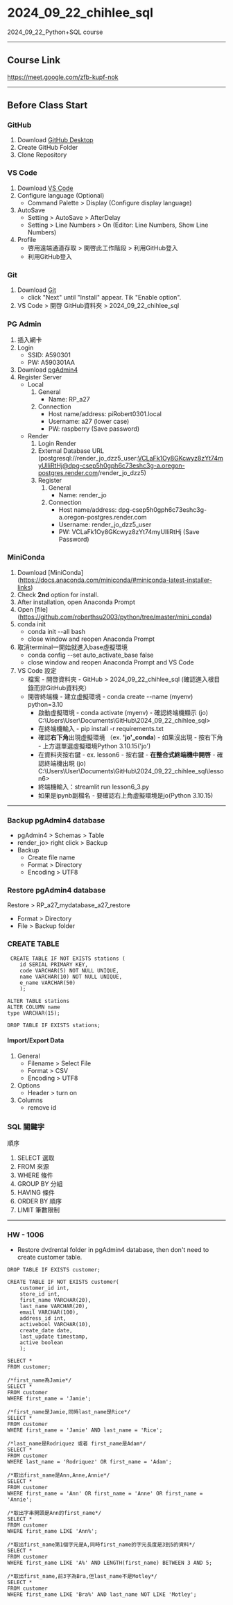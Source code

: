 # 2024_09_22_chihlee_sql
2024_09_22_Python+SQL course

---

## Course Link
https://meet.google.com/zfb-kupf-nok

---

## Before Class Start
### GitHub
1. Download [GitHub Desktop](https://desktop.github.com/download/)
2. Create GitHub Folder
3. Clone Repository
 
### VS Code
1. Download [VS Code](https://code.visualstudio.com/download)
2. Configure language (Optional)
   * Command Palette > Display (Configure display language)
3. AutoSave
   * Setting > AutoSave > AfterDelay
   * Setting > Line Numbers > On (Editor: Line Numbers, Show Line Numbers)
4. Profile
   * 啓用遠端通道存取 > 開啓此工作階段 > 利用GitHub登入
   * 利用GitHub登入

### Git
1. Download [Git](https://git-scm.com/downloads)
   * click "Next" until "Install" appear. Tik "Enable option".
2. VS Code > 開啓 GitHub資料夾 > 2024_09_22_chihlee_sql

### PG Admin
1. 插入網卡
2. Login
   * SSID: A590301
   * PW: A590301AA
3. Download [pgAdmin4](https://www.pgadmin.org/download/)  
4. Register Server
   * Local
     1. General
        * Name: RP_a27
     2. Connection
        * Host name/address: piRobert0301.local
        * Username: a27 (lower case)
        * PW: raspberry (Save password)
   * Render
     1. Login Render
     2. External Database URL (postgresql://render_jo_dzz5_user:VCLaFk1Oy8GKcwyz8zYt74myUlliRtHj@dpg-csep5h0gph6c73eshc3g-a.oregon-postgres.render.com/render_jo_dzz5)
     3. Register
        1. General
           * Name: render_jo
        2. Connection
           * Host name/address: dpg-csep5h0gph6c73eshc3g-a.oregon-postgres.render.com
           * Username: render_jo_dzz5_user
           * PW: VCLaFk1Oy8GKcwyz8zYt74myUlliRtHj (Save Password)

### MiniConda
1. Download [MiniConda] (https://docs.anaconda.com/miniconda/#miniconda-latest-installer-links)
2. Check **2nd** option for install.
3. After installation, open Anaconda Prompt
4. Open [file] (https://github.com/roberthsu2003/python/tree/master/mini_conda)
5. conda init
	* conda init --all bash
	* close window and reopen Anaconda Prompt
6. 取消terminal一開始就進入base虛擬環境
	* conda config --set auto_activate_base false
	* close window and reopen Anaconda Prompt and VS Code
7. VS Code 設定
	* 檔案 - 開啓資料夾 - GitHub > 2024_09_22_chihlee_sql (確認進入根目錄而非GitHub資料夾）
  	* 開啓終端機 - 建立虛擬環境 - conda create --name (myenv) python=3.10
        * 啟動虛擬環境 - conda activate (myenv) - 確認終端機顯示 (jo) C:\Users\User\Documents\GitHub\2024_09_22_chihlee_sql>
        * 在終端機輸入 - pip install -r requirements.txt
        * 確認**右下角**出現虛擬環境 （ex. **'jo'_conda**) - 如果沒出現 - 按右下角 - 上方選單選虛擬環境Python 3.10.15('jo')
        * 在資料夾按右鍵 - ex. lesson6 - 按右鍵 - **在整合式終端機中開啓** - 確認終端機出現 (jo) C:\Users\User\Documents\GitHub\2024_09_22_chihlee_sql\lesson6>
        * 終端機輸入：streamlit run lesson6_3.py
        * 如果是ipynb副檔名 - 要確認右上角虛擬環境是jo(Python 3.10.15)
   

---

### Backup pgAdmin4 database
* pgAdmin4 > Schemas > Table
* render_jo> right click > Backup
* Backup
	* Create file name
   	* Format > Directory
   	* Encoding > UTF8

### Restore pgAdmin4 database
Restore > RP_a27_mydatabase_a27_restore
* Format > Directory
* File > Backup folder



### CREATE TABLE
```
 CREATE TABLE IF NOT EXISTS stations (
    id SERIAL PRIMARY KEY,
    code VARCHAR(5) NOT NULL UNIQUE,
    name VARCHAR(10) NOT NULL UNIQUE,
    e_name VARCHAR(50)
	);

ALTER TABLE stations
ALTER COLUMN name 
type VARCHAR(15);

DROP TABLE IF EXISTS stations;

```
#### Import/Export Data
1.  General
    * Filename > Select File
    * Format > CSV
    * Encoding > UTF8
2. Options
    * Header > turn on
3. Columns
    * remove id


### SQL 關鍵字
順序
1. SELECT 選取
2. FROM 來源
3. WHERE 條件
4. GROUP BY 分組
5. HAVING 條件
6. ORDER BY 順序
7. LIMIT 筆數限制

---
### HW - 1006
* Restore dvdrental folder in pgAdmin4 database, then don't need to create customer table.
```
DROP TABLE IF EXISTS customer;

CREATE TABLE IF NOT EXISTS customer(
	customer_id int,
	store_id int,
	first_name VARCHAR(20),
	last_name VARCHAR(20),
	email VARCHAR(100),
	address_id int,
	activebool VARCHAR(10),
	create_date date,
	last_update timestamp,
	active boolean
	);

SELECT *
FROM customer;

/*first_name為Jamie*/
SELECT *
FROM customer
WHERE first_name = 'Jamie';

/*first_name是Jamie,同時last_name是Rice*/
SELECT *
FROM customer
WHERE first_name = 'Jamie' AND last_name = 'Rice';

/*last_name是Rodriquez 或者 first_name是Adam*/
SELECT *
FROM customer
WHERE last_name = 'Rodriquez' OR first_name = 'Adam';

/*取出first_name是Ann,Anne,Annie*/
SELECT *
FROM customer
WHERE first_name = 'Ann' OR first_name = 'Anne' OR first_name = 'Annie';

/*取出字串開頭是Ann的first_name*/
SELECT *
FROM customer
WHERE first_name LIKE 'Ann%';

/*取出first_name第1個字元是A,同時first_name的字元長度是3到5的資料*/
SELECT *
FROM customer
WHERE first_name LIKE 'A%' AND LENGTH(first_name) BETWEEN 3 AND 5;

/*取出first_name,前3字為Bra,但last_name不是Motley*/
SELECT *
FROM customer
WHERE first_name LIKE 'Bra%' AND last_name NOT LIKE 'Motley';

```


